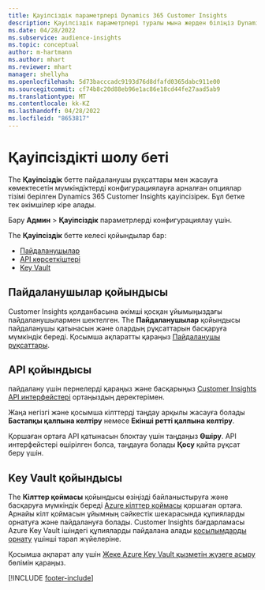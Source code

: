 ```yaml
---
title: Қауіпсіздік параметрлері Dynamics 365 Customer Insights
description: Қауіпсіздік параметрлері туралы мына жерден біліңіз Dynamics 365 Customer Insights.
ms.date: 04/28/2022
ms.subservice: audience-insights
ms.topic: conceptual
author: m-hartmann
ms.author: mhart
ms.reviewer: mhart
manager: shellyha
ms.openlocfilehash: 5d73bacccadc9193d76d8dfafd0365dabc911e00
ms.sourcegitcommit: cf74b8c20d88eb96e1ac86e18cd44fe27aad5ab9
ms.translationtype: MT
ms.contentlocale: kk-KZ
ms.lasthandoff: 04/28/2022
ms.locfileid: "8653817"
---
```

# <a name="security-overview-page"></a>Қауіпсіздікті шолу беті

The **Қауіпсіздік** бетте пайдаланушы рұқсаттары мен жасауға көмектесетін мүмкіндіктерді конфигурациялауға арналған опциялар тізімі берілген Dynamics 365 Customer Insights қауіпсізірек. Бұл бетке тек әкімшілер кіре алады. 

Бару **Админ** > **Қауіпсіздік** параметрлерді конфигурациялау үшін.

The **Қауіпсіздік** бетте келесі қойындылар бар:
- [Пайдаланушылар](#users-tab)
- [API көрсеткіштері](#apis-tab)
- [Key Vault](#key-vault-tab)

## <a name="users-tab"></a>Пайдаланушылар қойындысы

Customer Insights қолданбасына әкімші қосқан ұйымыңыздағы пайдаланушылармен шектелген. The **Пайдаланушылар** қойындысы пайдаланушы қатынасын және олардың рұқсаттарын басқаруға мүмкіндік береді. Қосымша ақпаратты қараңыз [Пайдаланушы рұқсаттары](permissions.md).

## <a name="apis-tab"></a>API қойындысы

пайдалану үшін пернелерді қараңыз және басқарыңыз [Customer Insights API интерфейстері](apis.md) ортаңыздың деректерімен.

Жаңа негізгі және қосымша кілттерді таңдау арқылы жасауға болады **Бастапқы қалпына келтіру** немесе **Екінші ретті қалпына келтіру**. 

Қоршаған ортаға API қатынасын блоктау үшін таңдаңыз **Өшіру**. API интерфейстері өшірілген болса, таңдауға болады **Қосу** қайта рұқсат беру үшін.

## <a name="key-vault-tab"></a>Key Vault қойындысы

The **Кілттер қоймасы** қойындысы өзіңізді байланыстыруға және басқаруға мүмкіндік береді [Azure кілттер қоймасы](/azure/key-vault/general/basic-concepts) қоршаған ортаға.
Арнайы кілт қоймасын ұйымның сәйкестік шекарасында құпияларды орнатуға және пайдалануға болады. Customer Insights бағдарламасы Azure Key Vault ішіндегі құпияларды пайдалана алады [қосылымдарды орнату](connections.md) үшінші тарап жүйелеріне.

Қосымша ақпарат алу үшін [Жеке Azure Key Vault қызметін жүзеге асыру](use-azure-key-vault.md) бөлімін қараңыз.


[!INCLUDE [footer-include](includes/footer-banner.md)]
